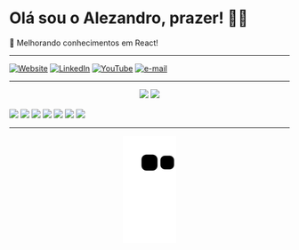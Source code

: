 # Olá sou o Alezandro, prazer! ✌🏾
🌱 Melhorando conhecimentos em React!<br>

---

[![Website](https://img.shields.io/badge/website-000000?style=for-the-badge&logo=About.me&logoColor=white)](https://zandrocr.netlify.app/)
[![LinkedIn](https://img.shields.io/badge/-LinkedIn-%230077B5?style=for-the-badge&logo=linkedin&logoColor=white)](https://www.linkedin.com/in/zandrocr/)
[![YouTube](https://img.shields.io/badge/YouTube-FF0000?style=for-the-badge&logo=youtube&logoColor=white)](https://www.youtube.com/channel/UCtGF6YHWhIZYHg_wJYIEuTA)
[![e-mail](https://img.shields.io/badge/Microsoft_Outlook-0078D4?style=for-the-badge&logo=microsoft-outlook&logoColor=white)](mailto:alezandrocosta@live.com)

---

<div align="center">
    <img width="400vh" src="https://github-readme-stats.vercel.app/api/top-langs/?username=zandrocr&theme=algolia&hide_border=false&include_all_commits=false&count_private=false&layout=compact"/>
    <img width="400vh" src="https://github-readme-streak-stats.herokuapp.com/?user=zandrocr&theme=algolia&hide_border=false"/>
</div>
</br>
<div>
    <img width="25" src="https://cdn.jsdelivr.net/gh/devicons/devicon/icons/javascript/javascript-plain.svg">  
    <img width="25" src="https://cdn.jsdelivr.net/gh/devicons/devicon/icons/react/react-original.svg" />     
    <img width="25" src="https://cdn.jsdelivr.net/gh/devicons/devicon/icons/bootstrap/bootstrap-plain.svg" /> 
    <img width="25" src="https://cdn.jsdelivr.net/gh/devicons/devicon/icons/sass/sass-original.svg" />   
    <img width="25" src="https://cdn.jsdelivr.net/gh/devicons/devicon/icons/firebase/firebase-plain.svg" />
    <img width="25" src="https://cdn.jsdelivr.net/gh/devicons/devicon/icons/photoshop/photoshop-line.svg" />  
    <img width="25" src="https://cdn.jsdelivr.net/gh/devicons/devicon/icons/illustrator/illustrator-plain.svg" />
</div>

---

<div align="center">
<img src="https://github.com/zandrocr/zandrocr/blob/output/github-contribution-grid-snake.svg">
</div>
